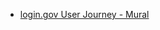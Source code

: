 - [login.gov User Journey - Mural](https://app.mural.co/t/adhocvetsgov9623/m/adhocvetsgov9623/1674754722934/b46e939f711b26e90810a182971d3ecfd0c39665?sender=u6c46f747a0483ea836054483)
